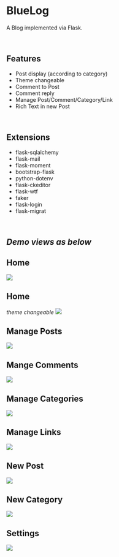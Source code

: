 # BlueLog
<p>A Blog implemented via Flask.</p>
<br>

## Features
- Post display (according to category)
- Theme changeable
- Comment to Post
- Comment reply
- Manage Post/Comment/Category/Link
- Rich Text in new Post
<br>

## Extensions
- flask-sqlalchemy
- flask-mail
- flask-moment
- bootstrap-flask
- python-dotenv
- flask-ckeditor
- flask-wtf
- faker
- flask-login
- flask-migrat
<br>

## <i>Demo views as below</i>

## Home
<img src='https://github.com/Kungreye/BlueLog/blob/master/IMGs/Home_blue.png'/>
<br>

## Home 
<i>theme changeable</i>
<img src='https://github.com/Kungreye/BlueLog/blob/master/IMGs/Home_black.png'/>
<br>

## Manage Posts
<img src='https://github.com/Kungreye/BlueLog/blob/master/IMGs/Manage_posts.png'/>
<br>

## Mange Comments
<img src='https://github.com/Kungreye/BlueLog/blob/master/IMGs/Manage_comments.png'/>
<br>

## Manage Categories
<img src='https://github.com/Kungreye/BlueLog/blob/master/IMGs/Manage_categories.png'/>
<br>

## Manage Links
<img src='https://github.com/Kungreye/BlueLog/blob/master/IMGs/Manange_links.png'/>
<br>

## New Post
<img src='https://github.com/Kungreye/BlueLog/blob/master/IMGs/New_post.png'/>
<br>

## New Category
<img src='https://github.com/Kungreye/BlueLog/blob/master/IMGs/New_category.png'/>
<br>

## Settings
<img src='https://github.com/Kungreye/BlueLog/blob/master/IMGs/Settings.png'/>
